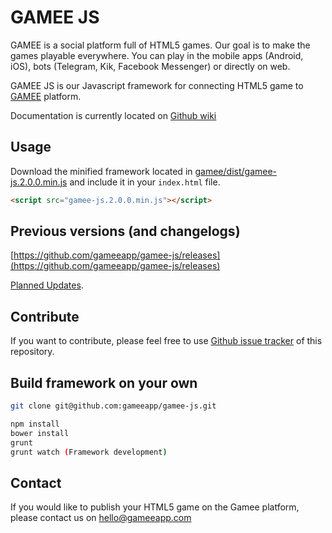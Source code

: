 # GAMEE JS

GAMEE is a social platform full of HTML5 games. Our goal is to make the games playable everywhere. You can play in the mobile apps (Android, iOS), bots (Telegram, Kik, Facebook Messenger) or directly on web.

GAMEE JS is our Javascript framework for connecting HTML5 game to [GAMEE](http://www.gameeapp.com/) platform.

Documentation is currently located on [Github wiki](https://github.com/gameeapp/gamee-js/wiki)

## Usage

Download the minified framework located in [gamee/dist/gamee-js.2.0.0.min.js](https://github.com/gameeapp/gamee-js/blob/master/gamee/dist/gamee-js.2.0.0.min.js) and include it in your ```index.html``` file. 

```html
<script src="gamee-js.2.0.0.min.js"></script>
```

## Previous versions (and changelogs)

[https://github.com/gameeapp/gamee-js/releases](https://github.com/gameeapp/gamee-js/releases)

[Planned Updates](https://github.com/gameeapp/gamee-js/wiki/planned-updates).

## Contribute

If you want to contribute, please feel free to use [Github issue tracker](https://github.com/gameeapp/gamee-js/issues) of this repository. 

## Build framework on your own

```bash
git clone git@github.com:gameeapp/gamee-js.git
```

```bash
npm install
bower install
grunt
grunt watch (Framework development) 
```

## Contact

If you would like to publish your HTML5 game on the Gamee platform, please contact us on hello@gameeapp.com

